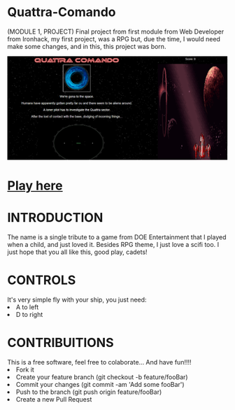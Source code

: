# Quattra-Comando
(MODULE 1, PROJECT)
Final project from first module from Web Developer from Ironhack, my first project, was a RPG but, due the time, I would need make some changes, and in this, this project was born.

![Preview](Preview.PNG )

<h1><a href="https://p4tt1xd.github.io/Quattra-Comando"> Play here </a></h1>

<H1>INTRODUCTION</H1>
The name is a single tribute to a game from DOE Entertainment that I played when a child, and just loved it.
Besides RPG theme, I just love a scifi too.
I just hope that you all like this, good play, cadets!

<H1> CONTROLS </H1>
It's very simple fly with your ship, you just need:
<li>A to left</li>
<li>D to right</li>

<H1> CONTRIBUITIONS</H1>
This is a free software, feel free to colaborate...
And have fun!!!!

<li> Fork it </li>
<li> Create your feature branch (git checkout -b feature/fooBar) </li>
<li> Commit your changes (git commit -am 'Add some fooBar') </li>
<li> Push to the branch (git push origin feature/fooBar) </li>
<li> Create a new Pull Request </li>

